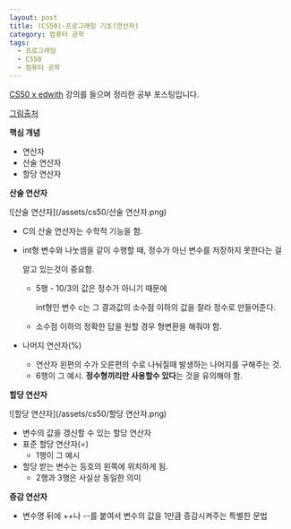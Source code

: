 ```yaml
---
layout: post
title: (CS50)-프로그래밍 기초(연산자)
category: 컴퓨터 공학
tags:
  - 프로그래밍
  - CS50
  - 컴퓨터 공학
---
```




[CS50 x edwith](https://www.edwith.org/cs50/) 강의를 들으며 정리한 공부 포스팅입니다.

[그림출처](https://www.edwith.org/cs50/lecture/22827/)



**핵심 개념**

- 연산자
- 산술 연산자
- 할당 연산자



**산술 연산자**

![산술 연산자](/assets/cs50/산술 연산자.png)

- C의 산술 연산자는 수학적 기능을 함.

- int형 변수와 나눗셈을 같이 수행할 때, 정수가 아닌 변수를 저장하지 못한다는 걸

  알고 있는것이 중요함.
  - 5행 - 10/3의 값은 정수가 아니기 때문에

    int형인 변수 c는 그 결과값의 소수점 이하의 값을 잘라 정수로 만들어준다.

  - 소수점 이하의 정확한 답을 원할 경우 형변환을 해줘야 함.

- 나머지 연산자(%)

  - 연산자 왼편의 수가 오른편의 수로 나눠질때 발생하는 나머지를 구해주는 것.
  - 6행이 그 예시. **정수형끼리만 사용할수 있다**는 것을 유의해야 함.



**할당 연산자**

![할당 연산자](/assets/cs50/할당 연산자.png)

- 변수의 값을 갱신할 수 있는 할당 연산자
- 표준 할당 연산자(=)
  - 1행이 그 예시
- 할당 받는 변수는 등호의 왼쪽에 위치하게 됨.
  - 2행과 3행은 사실상 동일한 의미

**증감 연산자**

- 변수명 뒤에 ++나 --를 붙여서 변수의 값을 1만큼 증감시켜주는 특별한 문법